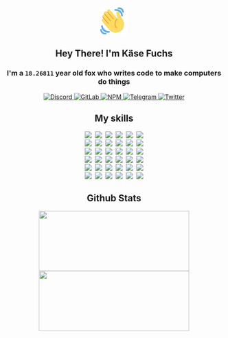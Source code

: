 <div><p align=center><img src=./resources/images/wave.gif width=64px height=64px></p><h2 align=center>Hey There! I'm Käse Fuchs</h2><h3 align=center>I'm a <code>18.26811</code> year old fox who writes code to make computers do things</h3><p align=center><a href=https://discord.com/users/507526681125322772><img alt=Discord src="https://img.shields.io/badge/Discord-5865F2?logo=discord&logoColor=white&style=flat-square#b96c1b329f629df9a658ee423529bfbe"> </a><a href=https://gitlab.com/kasefuchs><img alt=GitLab src="https://img.shields.io/badge/GitLab-330F63?logo=gitlab&logoColor=white&style=flat-square#b96c1b329f629df9a658ee423529bfbe"> </a><a href=https://npmjs.com/~kasefuchs><img alt=NPM src="https://img.shields.io/badge/NPM-CB3837?logo=npm&logoColor=white&style=flat-square#b96c1b329f629df9a658ee423529bfbe"> </a><a href=https://t.me/kasefuchs><img alt=Telegram src="https://img.shields.io/badge/Telegram-2CA5E0?logo=telegram&logoColor=white&style=flat-square#b96c1b329f629df9a658ee423529bfbe"> </a><a href=https://twitter.com/kasefuchs><img alt=Twitter src="https://img.shields.io/badge/Twitter-1DA1F2?logo=twitter&logoColor=white&style=flat-square#b96c1b329f629df9a658ee423529bfbe"></a></p><h2 align=center>My skills</h2><p align=center><a href=https://aws.amazon.com/ ><picture><source srcset="https://skillicons.dev/icons?i=aws&theme=dark#b96c1b329f629df9a658ee423529bfbe" media="(prefers-color-scheme: dark)"><source srcset="https://skillicons.dev/icons?i=aws&theme=light#b96c1b329f629df9a658ee423529bfbe" media="(prefers-color-scheme: light), (prefers-color-scheme: no-preference)"><img src="https://skillicons.dev/icons?i=aws&theme=light#b96c1b329f629df9a658ee423529bfbe"></picture></a>&nbsp;&nbsp;<a href=https://en.wikipedia.org/wiki/Bash_(Unix_shell)><picture><source srcset="https://skillicons.dev/icons?i=bash&theme=dark#b96c1b329f629df9a658ee423529bfbe" media="(prefers-color-scheme: dark)"><source srcset="https://skillicons.dev/icons?i=bash&theme=light#b96c1b329f629df9a658ee423529bfbe" media="(prefers-color-scheme: light), (prefers-color-scheme: no-preference)"><img src="https://skillicons.dev/icons?i=bash&theme=light#b96c1b329f629df9a658ee423529bfbe"></picture></a>&nbsp;&nbsp;<a href=https://discord.com/developers/docs><picture><source srcset="https://skillicons.dev/icons?i=bots&theme=dark#b96c1b329f629df9a658ee423529bfbe" media="(prefers-color-scheme: dark)"><source srcset="https://skillicons.dev/icons?i=bots&theme=light#b96c1b329f629df9a658ee423529bfbe" media="(prefers-color-scheme: light), (prefers-color-scheme: no-preference)"><img src="https://skillicons.dev/icons?i=bots&theme=light#b96c1b329f629df9a658ee423529bfbe"></picture></a>&nbsp;&nbsp;<a href=https://www.cloudflare.com/ ><picture><source srcset="https://skillicons.dev/icons?i=cloudflare&theme=dark#b96c1b329f629df9a658ee423529bfbe" media="(prefers-color-scheme: dark)"><source srcset="https://skillicons.dev/icons?i=cloudflare&theme=light#b96c1b329f629df9a658ee423529bfbe" media="(prefers-color-scheme: light), (prefers-color-scheme: no-preference)"><img src="https://skillicons.dev/icons?i=cloudflare&theme=light#b96c1b329f629df9a658ee423529bfbe"></picture></a>&nbsp;&nbsp;<a href=https://en.wikipedia.org/wiki/CSS><picture><source srcset="https://skillicons.dev/icons?i=css&theme=dark#b96c1b329f629df9a658ee423529bfbe" media="(prefers-color-scheme: dark)"><source srcset="https://skillicons.dev/icons?i=css&theme=light#b96c1b329f629df9a658ee423529bfbe" media="(prefers-color-scheme: light), (prefers-color-scheme: no-preference)"><img src="https://skillicons.dev/icons?i=css&theme=light#b96c1b329f629df9a658ee423529bfbe"></picture></a>&nbsp;&nbsp;<a href=https://www.docker.com/ ><picture><source srcset="https://skillicons.dev/icons?i=docker&theme=dark#b96c1b329f629df9a658ee423529bfbe" media="(prefers-color-scheme: dark)"><source srcset="https://skillicons.dev/icons?i=docker&theme=light#b96c1b329f629df9a658ee423529bfbe" media="(prefers-color-scheme: light), (prefers-color-scheme: no-preference)"><img src="https://skillicons.dev/icons?i=docker&theme=light#b96c1b329f629df9a658ee423529bfbe"></picture></a><br><a href=https://www.electronjs.org/ ><picture><source srcset="https://skillicons.dev/icons?i=electron&theme=dark#b96c1b329f629df9a658ee423529bfbe" media="(prefers-color-scheme: dark)"><source srcset="https://skillicons.dev/icons?i=electron&theme=light#b96c1b329f629df9a658ee423529bfbe" media="(prefers-color-scheme: light), (prefers-color-scheme: no-preference)"><img src="https://skillicons.dev/icons?i=electron&theme=light#b96c1b329f629df9a658ee423529bfbe"></picture></a>&nbsp;&nbsp;<a href=https://expressjs.com/ ><picture><source srcset="https://skillicons.dev/icons?i=express&theme=dark#b96c1b329f629df9a658ee423529bfbe" media="(prefers-color-scheme: dark)"><source srcset="https://skillicons.dev/icons?i=express&theme=light#b96c1b329f629df9a658ee423529bfbe" media="(prefers-color-scheme: light), (prefers-color-scheme: no-preference)"><img src="https://skillicons.dev/icons?i=express&theme=light#b96c1b329f629df9a658ee423529bfbe"></picture></a>&nbsp;&nbsp;<a href=https://www.figma.com/ ><picture><source srcset="https://skillicons.dev/icons?i=figma&theme=dark#b96c1b329f629df9a658ee423529bfbe" media="(prefers-color-scheme: dark)"><source srcset="https://skillicons.dev/icons?i=figma&theme=light#b96c1b329f629df9a658ee423529bfbe" media="(prefers-color-scheme: light), (prefers-color-scheme: no-preference)"><img src="https://skillicons.dev/icons?i=figma&theme=light#b96c1b329f629df9a658ee423529bfbe"></picture></a>&nbsp;&nbsp;<a href=https://firebase.google.com/ ><picture><source srcset="https://skillicons.dev/icons?i=firebase&theme=dark#b96c1b329f629df9a658ee423529bfbe" media="(prefers-color-scheme: dark)"><source srcset="https://skillicons.dev/icons?i=firebase&theme=light#b96c1b329f629df9a658ee423529bfbe" media="(prefers-color-scheme: light), (prefers-color-scheme: no-preference)"><img src="https://skillicons.dev/icons?i=firebase&theme=light#b96c1b329f629df9a658ee423529bfbe"></picture></a>&nbsp;&nbsp;<a href=https://flask.palletsprojects.com/ ><picture><source srcset="https://skillicons.dev/icons?i=flask&theme=dark#b96c1b329f629df9a658ee423529bfbe" media="(prefers-color-scheme: dark)"><source srcset="https://skillicons.dev/icons?i=flask&theme=light#b96c1b329f629df9a658ee423529bfbe" media="(prefers-color-scheme: light), (prefers-color-scheme: no-preference)"><img src="https://skillicons.dev/icons?i=flask&theme=light#b96c1b329f629df9a658ee423529bfbe"></picture></a>&nbsp;&nbsp;<a href=https://cloud.google.com/ ><picture><source srcset="https://skillicons.dev/icons?i=gcp&theme=dark#b96c1b329f629df9a658ee423529bfbe" media="(prefers-color-scheme: dark)"><source srcset="https://skillicons.dev/icons?i=gcp&theme=light#b96c1b329f629df9a658ee423529bfbe" media="(prefers-color-scheme: light), (prefers-color-scheme: no-preference)"><img src="https://skillicons.dev/icons?i=gcp&theme=light#b96c1b329f629df9a658ee423529bfbe"></picture></a><br><a href=https://git-scm.com/ ><picture><source srcset="https://skillicons.dev/icons?i=git&theme=dark#b96c1b329f629df9a658ee423529bfbe" media="(prefers-color-scheme: dark)"><source srcset="https://skillicons.dev/icons?i=git&theme=light#b96c1b329f629df9a658ee423529bfbe" media="(prefers-color-scheme: light), (prefers-color-scheme: no-preference)"><img src="https://skillicons.dev/icons?i=git&theme=light#b96c1b329f629df9a658ee423529bfbe"></picture></a>&nbsp;&nbsp;<a href=https://github.com/ ><picture><source srcset="https://skillicons.dev/icons?i=github&theme=dark#b96c1b329f629df9a658ee423529bfbe" media="(prefers-color-scheme: dark)"><source srcset="https://skillicons.dev/icons?i=github&theme=light#b96c1b329f629df9a658ee423529bfbe" media="(prefers-color-scheme: light), (prefers-color-scheme: no-preference)"><img src="https://skillicons.dev/icons?i=github&theme=light#b96c1b329f629df9a658ee423529bfbe"></picture></a>&nbsp;&nbsp;<a href=https://gitlab.com/ ><picture><source srcset="https://skillicons.dev/icons?i=gitlab&theme=dark#b96c1b329f629df9a658ee423529bfbe" media="(prefers-color-scheme: dark)"><source srcset="https://skillicons.dev/icons?i=gitlab&theme=light#b96c1b329f629df9a658ee423529bfbe" media="(prefers-color-scheme: light), (prefers-color-scheme: no-preference)"><img src="https://skillicons.dev/icons?i=gitlab&theme=light#b96c1b329f629df9a658ee423529bfbe"></picture></a>&nbsp;&nbsp;<a href=https://www.heroku.com/ ><picture><source srcset="https://skillicons.dev/icons?i=heroku&theme=dark#b96c1b329f629df9a658ee423529bfbe" media="(prefers-color-scheme: dark)"><source srcset="https://skillicons.dev/icons?i=heroku&theme=light#b96c1b329f629df9a658ee423529bfbe" media="(prefers-color-scheme: light), (prefers-color-scheme: no-preference)"><img src="https://skillicons.dev/icons?i=heroku&theme=light#b96c1b329f629df9a658ee423529bfbe"></picture></a>&nbsp;&nbsp;<a href=https://en.wikipedia.org/wiki/HTML><picture><source srcset="https://skillicons.dev/icons?i=html&theme=dark#b96c1b329f629df9a658ee423529bfbe" media="(prefers-color-scheme: dark)"><source srcset="https://skillicons.dev/icons?i=html&theme=light#b96c1b329f629df9a658ee423529bfbe" media="(prefers-color-scheme: light), (prefers-color-scheme: no-preference)"><img src="https://skillicons.dev/icons?i=html&theme=light#b96c1b329f629df9a658ee423529bfbe"></picture></a>&nbsp;&nbsp;<a href=https://en.wikipedia.org/wiki/JavaScript><picture><source srcset="https://skillicons.dev/icons?i=js&theme=dark#b96c1b329f629df9a658ee423529bfbe" media="(prefers-color-scheme: dark)"><source srcset="https://skillicons.dev/icons?i=js&theme=light#b96c1b329f629df9a658ee423529bfbe" media="(prefers-color-scheme: light), (prefers-color-scheme: no-preference)"><img src="https://skillicons.dev/icons?i=js&theme=light#b96c1b329f629df9a658ee423529bfbe"></picture></a><br><a href=https://en.wikipedia.org/wiki/Linux><picture><source srcset="https://skillicons.dev/icons?i=linux&theme=dark#b96c1b329f629df9a658ee423529bfbe" media="(prefers-color-scheme: dark)"><source srcset="https://skillicons.dev/icons?i=linux&theme=light#b96c1b329f629df9a658ee423529bfbe" media="(prefers-color-scheme: light), (prefers-color-scheme: no-preference)"><img src="https://skillicons.dev/icons?i=linux&theme=light#b96c1b329f629df9a658ee423529bfbe"></picture></a>&nbsp;&nbsp;<a href=https://mui.com/ ><picture><source srcset="https://skillicons.dev/icons?i=materialui&theme=dark#b96c1b329f629df9a658ee423529bfbe" media="(prefers-color-scheme: dark)"><source srcset="https://skillicons.dev/icons?i=materialui&theme=light#b96c1b329f629df9a658ee423529bfbe" media="(prefers-color-scheme: light), (prefers-color-scheme: no-preference)"><img src="https://skillicons.dev/icons?i=materialui&theme=light#b96c1b329f629df9a658ee423529bfbe"></picture></a>&nbsp;&nbsp;<a href=https://en.wikipedia.org/wiki/Markdown><picture><source srcset="https://skillicons.dev/icons?i=md&theme=dark#b96c1b329f629df9a658ee423529bfbe" media="(prefers-color-scheme: dark)"><source srcset="https://skillicons.dev/icons?i=md&theme=light#b96c1b329f629df9a658ee423529bfbe" media="(prefers-color-scheme: light), (prefers-color-scheme: no-preference)"><img src="https://skillicons.dev/icons?i=md&theme=light#b96c1b329f629df9a658ee423529bfbe"></picture></a>&nbsp;&nbsp;<a href=https://www.mongodb.com/ ><picture><source srcset="https://skillicons.dev/icons?i=mongodb&theme=dark#b96c1b329f629df9a658ee423529bfbe" media="(prefers-color-scheme: dark)"><source srcset="https://skillicons.dev/icons?i=mongodb&theme=light#b96c1b329f629df9a658ee423529bfbe" media="(prefers-color-scheme: light), (prefers-color-scheme: no-preference)"><img src="https://skillicons.dev/icons?i=mongodb&theme=light#b96c1b329f629df9a658ee423529bfbe"></picture></a>&nbsp;&nbsp;<a href=https://www.mysql.com/ ><picture><source srcset="https://skillicons.dev/icons?i=mysql&theme=dark#b96c1b329f629df9a658ee423529bfbe" media="(prefers-color-scheme: dark)"><source srcset="https://skillicons.dev/icons?i=mysql&theme=light#b96c1b329f629df9a658ee423529bfbe" media="(prefers-color-scheme: light), (prefers-color-scheme: no-preference)"><img src="https://skillicons.dev/icons?i=mysql&theme=light#b96c1b329f629df9a658ee423529bfbe"></picture></a>&nbsp;&nbsp;<a href=https://nextjs.org/ ><picture><source srcset="https://skillicons.dev/icons?i=nextjs&theme=dark#b96c1b329f629df9a658ee423529bfbe" media="(prefers-color-scheme: dark)"><source srcset="https://skillicons.dev/icons?i=nextjs&theme=light#b96c1b329f629df9a658ee423529bfbe" media="(prefers-color-scheme: light), (prefers-color-scheme: no-preference)"><img src="https://skillicons.dev/icons?i=nextjs&theme=light#b96c1b329f629df9a658ee423529bfbe"></picture></a><br><a href=https://nodejs.org/en/ ><picture><source srcset="https://skillicons.dev/icons?i=nodejs&theme=dark#b96c1b329f629df9a658ee423529bfbe" media="(prefers-color-scheme: dark)"><source srcset="https://skillicons.dev/icons?i=nodejs&theme=light#b96c1b329f629df9a658ee423529bfbe" media="(prefers-color-scheme: light), (prefers-color-scheme: no-preference)"><img src="https://skillicons.dev/icons?i=nodejs&theme=light#b96c1b329f629df9a658ee423529bfbe"></picture></a>&nbsp;&nbsp;<a href=https://www.postgresql.org/ ><picture><source srcset="https://skillicons.dev/icons?i=postgres&theme=dark#b96c1b329f629df9a658ee423529bfbe" media="(prefers-color-scheme: dark)"><source srcset="https://skillicons.dev/icons?i=postgres&theme=light#b96c1b329f629df9a658ee423529bfbe" media="(prefers-color-scheme: light), (prefers-color-scheme: no-preference)"><img src="https://skillicons.dev/icons?i=postgres&theme=light#b96c1b329f629df9a658ee423529bfbe"></picture></a>&nbsp;&nbsp;<a href=https://learn.microsoft.com/en-us/powershell/ ><picture><source srcset="https://skillicons.dev/icons?i=powershell&theme=dark#b96c1b329f629df9a658ee423529bfbe" media="(prefers-color-scheme: dark)"><source srcset="https://skillicons.dev/icons?i=powershell&theme=light#b96c1b329f629df9a658ee423529bfbe" media="(prefers-color-scheme: light), (prefers-color-scheme: no-preference)"><img src="https://skillicons.dev/icons?i=powershell&theme=light#b96c1b329f629df9a658ee423529bfbe"></picture></a>&nbsp;&nbsp;<a href=https://www.python.org/ ><picture><source srcset="https://skillicons.dev/icons?i=py&theme=dark#b96c1b329f629df9a658ee423529bfbe" media="(prefers-color-scheme: dark)"><source srcset="https://skillicons.dev/icons?i=py&theme=light#b96c1b329f629df9a658ee423529bfbe" media="(prefers-color-scheme: light), (prefers-color-scheme: no-preference)"><img src="https://skillicons.dev/icons?i=py&theme=light#b96c1b329f629df9a658ee423529bfbe"></picture></a>&nbsp;&nbsp;<a href=https://www.raspberrypi.org/ ><picture><source srcset="https://skillicons.dev/icons?i=raspberrypi&theme=dark#b96c1b329f629df9a658ee423529bfbe" media="(prefers-color-scheme: dark)"><source srcset="https://skillicons.dev/icons?i=raspberrypi&theme=light#b96c1b329f629df9a658ee423529bfbe" media="(prefers-color-scheme: light), (prefers-color-scheme: no-preference)"><img src="https://skillicons.dev/icons?i=raspberrypi&theme=light#b96c1b329f629df9a658ee423529bfbe"></picture></a>&nbsp;&nbsp;<a href=https://reactjs.org/ ><picture><source srcset="https://skillicons.dev/icons?i=react&theme=dark#b96c1b329f629df9a658ee423529bfbe" media="(prefers-color-scheme: dark)"><source srcset="https://skillicons.dev/icons?i=react&theme=light#b96c1b329f629df9a658ee423529bfbe" media="(prefers-color-scheme: light), (prefers-color-scheme: no-preference)"><img src="https://skillicons.dev/icons?i=react&theme=light#b96c1b329f629df9a658ee423529bfbe"></picture></a><br><a href=https://redux.js.org/ ><picture><source srcset="https://skillicons.dev/icons?i=redux&theme=dark#b96c1b329f629df9a658ee423529bfbe" media="(prefers-color-scheme: dark)"><source srcset="https://skillicons.dev/icons?i=redux&theme=light#b96c1b329f629df9a658ee423529bfbe" media="(prefers-color-scheme: light), (prefers-color-scheme: no-preference)"><img src="https://skillicons.dev/icons?i=redux&theme=light#b96c1b329f629df9a658ee423529bfbe"></picture></a>&nbsp;&nbsp;<a href=https://en.wikipedia.org/wiki/Regular_expression><picture><source srcset="https://skillicons.dev/icons?i=regex&theme=dark#b96c1b329f629df9a658ee423529bfbe" media="(prefers-color-scheme: dark)"><source srcset="https://skillicons.dev/icons?i=regex&theme=light#b96c1b329f629df9a658ee423529bfbe" media="(prefers-color-scheme: light), (prefers-color-scheme: no-preference)"><img src="https://skillicons.dev/icons?i=regex&theme=light#b96c1b329f629df9a658ee423529bfbe"></picture></a>&nbsp;&nbsp;<a href=https://en.wikipedia.org/wiki/Sass_(stylesheet_language)><picture><source srcset="https://skillicons.dev/icons?i=sass&theme=dark#b96c1b329f629df9a658ee423529bfbe" media="(prefers-color-scheme: dark)"><source srcset="https://skillicons.dev/icons?i=sass&theme=light#b96c1b329f629df9a658ee423529bfbe" media="(prefers-color-scheme: light), (prefers-color-scheme: no-preference)"><img src="https://skillicons.dev/icons?i=sass&theme=light#b96c1b329f629df9a658ee423529bfbe"></picture></a>&nbsp;&nbsp;<a href=https://www.typescriptlang.org/ ><picture><source srcset="https://skillicons.dev/icons?i=ts&theme=dark#b96c1b329f629df9a658ee423529bfbe" media="(prefers-color-scheme: dark)"><source srcset="https://skillicons.dev/icons?i=ts&theme=light#b96c1b329f629df9a658ee423529bfbe" media="(prefers-color-scheme: light), (prefers-color-scheme: no-preference)"><img src="https://skillicons.dev/icons?i=ts&theme=light#b96c1b329f629df9a658ee423529bfbe"></picture></a>&nbsp;&nbsp;<a href=https://unity.com/ ><picture><source srcset="https://skillicons.dev/icons?i=unity&theme=dark#b96c1b329f629df9a658ee423529bfbe" media="(prefers-color-scheme: dark)"><source srcset="https://skillicons.dev/icons?i=unity&theme=light#b96c1b329f629df9a658ee423529bfbe" media="(prefers-color-scheme: light), (prefers-color-scheme: no-preference)"><img src="https://skillicons.dev/icons?i=unity&theme=light#b96c1b329f629df9a658ee423529bfbe"></picture></a>&nbsp;&nbsp;<a href=https://workers.cloudflare.com/ ><picture><source srcset="https://skillicons.dev/icons?i=workers&theme=dark#b96c1b329f629df9a658ee423529bfbe" media="(prefers-color-scheme: dark)"><source srcset="https://skillicons.dev/icons?i=workers&theme=light#b96c1b329f629df9a658ee423529bfbe" media="(prefers-color-scheme: light), (prefers-color-scheme: no-preference)"><img src="https://skillicons.dev/icons?i=workers&theme=light#b96c1b329f629df9a658ee423529bfbe"></picture></a><br></p><h2 align=center>Github Stats</h2><p align=center><picture><source srcset="https://github-readme-stats-kasefuchs.vercel.app/api/?count_private=true&hide_border=true&hide_rank=true&line_height=20&hide_title=true&username=Kasefuchs&theme=dark#b96c1b329f629df9a658ee423529bfbe" media="(prefers-color-scheme: dark)"><source srcset="https://github-readme-stats-kasefuchs.vercel.app/api/?count_private=true&hide_border=true&hide_rank=true&line_height=20&hide_title=true&username=Kasefuchs&theme=light#b96c1b329f629df9a658ee423529bfbe" media="(prefers-color-scheme: light), (prefers-color-scheme: no-preference)"><img align=middle width=350 height=140 src="https://github-readme-stats-kasefuchs.vercel.app/api/?count_private=true&hide_border=true&hide_rank=true&line_height=20&hide_title=true&username=Kasefuchs&theme=light#b96c1b329f629df9a658ee423529bfbe"></picture><picture><source srcset="https://github-readme-stats-kasefuchs.vercel.app/api/top-langs/?count_private=true&hide_border=true&layout=compact&username=Kasefuchs&theme=dark#b96c1b329f629df9a658ee423529bfbe" media="(prefers-color-scheme: dark)"><source srcset="https://github-readme-stats-kasefuchs.vercel.app/api/top-langs/?count_private=true&hide_border=true&layout=compact&username=Kasefuchs&theme=light#b96c1b329f629df9a658ee423529bfbe" media="(prefers-color-scheme: light), (prefers-color-scheme: no-preference)"><img align=middle width=350 height=140 src="https://github-readme-stats-kasefuchs.vercel.app/api/top-langs/?count_private=true&hide_border=true&layout=compact&username=Kasefuchs&theme=light#b96c1b329f629df9a658ee423529bfbe"></picture></p><img src="https://hit.yhype.me/github/profile?user_id=64592097#b96c1b329f629df9a658ee423529bfbe" alt=""></div>